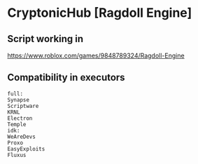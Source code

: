 # CryptonicHub [Ragdoll Engine]

## Script working in
https://www.roblox.com/games/9848789324/Ragdoll-Engine

## Compatibility in executors

```
full:
Synapse
Scriptware
KRNL
Electron
Temple
idk:
WeAreDevs
Proxo
EasyExploits
Fluxus
```
